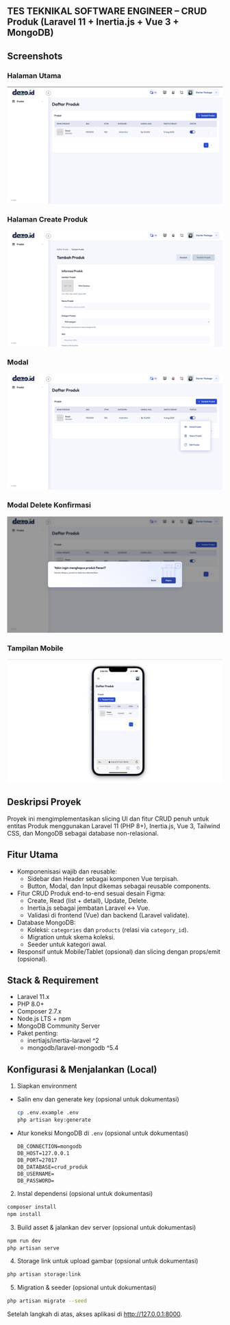 ## TES TEKNIKAL SOFTWARE ENGINEER – CRUD Produk (Laravel 11 + Inertia.js + Vue 3 + MongoDB)

## Screenshots

### Halaman Utama

![Index](public/doc/index.jpeg)

### Halaman Create Produk

![Create Product](public/doc/create.jpeg)

### Modal

![Modal](public/doc/modal.jpeg)

### Modal Delete Konfirmasi

![Modal Delete](public/doc/modal_delete.jpeg)

### Tampilan Mobile

![Mobile View](public/doc/mobile.jpeg)

## Deskripsi Proyek

Proyek ini mengimplementasikan slicing UI dan fitur CRUD penuh untuk entitas Produk menggunakan Laravel 11 (PHP 8+), Inertia.js, Vue 3, Tailwind CSS, dan MongoDB sebagai database non-relasional.

## Fitur Utama

-   Komponenisasi wajib dan reusable:
    -   Sidebar dan Header sebagai komponen Vue terpisah.
    -   Button, Modal, dan Input dikemas sebagai reusable components.
-   Fitur CRUD Produk end-to-end sesuai desain Figma:
    -   Create, Read (list + detail), Update, Delete.
    -   Inertia.js sebagai jembatan Laravel ↔ Vue.
    -   Validasi di frontend (Vue) dan backend (Laravel validate).
-   Database MongoDB:
    -   Koleksi: `categories` dan `products` (relasi via `category_id`).
    -   Migration untuk skema koleksi.
    -   Seeder untuk kategori awal.
-   Responsif untuk Mobile/Tablet (opsional) dan slicing dengan props/emit (opsional).

## Stack & Requirement

-   Laravel 11.x
-   PHP 8.0+
-   Composer 2.7.x
-   Node.js LTS + npm
-   MongoDB Community Server
-   Paket penting:
    -   inertiajs/inertia-laravel ^2
    -   mongodb/laravel-mongodb ^5.4

## Konfigurasi & Menjalankan (Local)

1. Siapkan environment

-   Salin env dan generate key (opsional untuk dokumentasi)

    ```bash
    cp .env.example .env
    php artisan key:generate
    ```

-   Atur koneksi MongoDB di `.env` (opsional untuk dokumentasi)
    ```env
    DB_CONNECTION=mongodb
    DB_HOST=127.0.0.1
    DB_PORT=27017
    DB_DATABASE=crud_produk
    DB_USERNAME=
    DB_PASSWORD=
    ```

2. Instal dependensi (opsional untuk dokumentasi)

```bash
composer install
npm install
```

3. Build asset & jalankan dev server (opsional untuk dokumentasi)

```bash
npm run dev
php artisan serve
```

4. Storage link untuk upload gambar (opsional untuk dokumentasi)

```bash
php artisan storage:link
```

5. Migration & seeder (opsional untuk dokumentasi)

```bash
php artisan migrate --seed
```

Setelah langkah di atas, akses aplikasi di http://127.0.0.1:8000.
